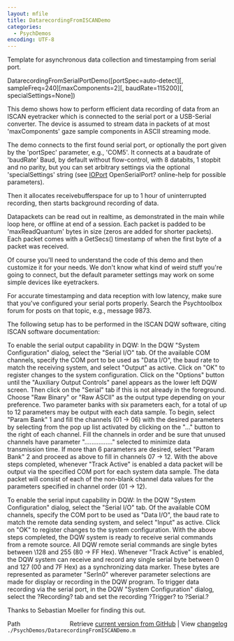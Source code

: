 ```yaml
---
layout: mfile
title: DatarecordingFromISCANDemo
categories:
  - PsychDemos
encoding: UTF-8
---
```


Template for asynchronous data collection and timestamping from serial port.

DatarecordingFromSerialPortDemo([portSpec=auto-detect][, sampleFreq=240][maxComponents=2][, baudRate=115200][, specialSettings=None])

This demo shows how to perform efficient data recording of data from an
ISCAN eyetracker which is connected to the serial port or a USB-Serial
converter. The device is assumed to stream data in packets of at most
'maxComponents' gaze sample components in ASCII streaming mode.

The demo connects to the first found serial port, or optionally the port
given by the 'portSpec' parameter, e.g., 'COM5'. It connects at a
baudrate of 'baudRate' Baud, by default without flow-control, with 8
databits, 1 stopbit and no parity, but you can set arbitrary settings via
the optional 'specialSettings' string (see [IOPort](/docs/IOPort) OpenSerialPort?
online-help for possible parameters).

Then it allocates receivebufferspace for up to 1 hour of uninterrupted
recording, then starts background recording of data.

Datapackets can be read out in realtime, as demonstrated in the main
while loop here, or offline at end of a session. Each packet is padded to
be 'maxReadQuantum' bytes in size (zeros are added for shorter packets).
Each packet comes with a GetSecs() timestamp of when the first byte of a
packet was received.

Of course you'll need to understand the code of this demo and then
customize it for your needs. We don't know what kind of weird stuff
you're going to connect, but the default parameter settings may work on
some simple devices like eyetrackers.

For accurate timestamping and data reception with low latency, make sure
that you've configured your serial ports properly. Search the
Psychtoolbox forum for posts on that topic, e.g., message 9873.

The following setup has to be performed in the ISCAN DQW software,
citing ISCAN software documentation:

To enable the serial output capability in DQW: In the DQW "System
Configuration" dialog, select the "Serial I/O" tab. Of the available COM
channels, specify the COM port to be used as "Data I/O", the baud rate to
match the receiving system, and select "Output" as active. Click on "OK"
to register changes to the system configuration. Click on the "Options"
button until the "Auxiliary Output Controls" panel appears as the lower
left DQW screen. Then click on the "Serial" tab if this is not already in
the foreground. Choose "Raw Binary" or "Raw ASCII" as the output type
depending on your preference. Two parameter banks with six parameters
each, for a total of up to 12 parameters may be output with each data
sample. To begin, select "Param Bank" 1 and fill the channels (01 -\> 06)
with the desired parameters by selecting from the pop up list activated
by clicking on the "..." button to the right of each channel. Fill the
channels in order and be sure that unused channels have parameter
"................" selected to minimize data transmission time. If more
than 6 parameters are desired, select "Param Bank" 2 and proceed as above
to fill in channels 07 -\> 12. With the above steps completed, whenever
"Track Active" is enabled a data packet will be output via the specified
COM port for each system data sample. The data packet will consist of
each of the non-blank channel data values for the parameters specified in
channel order (01 -\> 12).

To enable the serial input capability in DQW: In the DQW "System
Configuration" dialog, select the "Serial I/O" tab. Of the available COM
channels, specify the COM port to be used as "Data I/O", the baud rate to
match the remote data sending system, and select "Input" as active. Click
on "OK" to register changes to the system configuration. With the above
steps completed, the DQW system is ready to receive serial commands from
a remote source. All DQW remote serial commands are single bytes between
\128 and 255 (80 -\> FF Hex). Whenever "Track Active" is enabled, the DQW
system can receive and record any single serial byte between 0 and 127
(00 and 7F Hex) as a synchronizing data marker. These bytes are
represented as parameter "SerIn0" wherever parameter selections are made
for display or recording in the DQW program. To trigger data recording
via the serial port, in the DQW "System Configuration" dialog, select the
?Recording? tab and set the recording ?Trigger? to ?Serial.?

Thanks to Sebastian Moeller for finding this out.



<div class="code_header" style="text-align:right;">
  <span style="float:left;">Path&nbsp;&nbsp;</span> <span class="counter">Retrieve <a href=
  "https://raw.github.com/Psychtoolbox-3/Psychtoolbox-3/beta/./PsychDemos/DatarecordingFromISCANDemo.m">current version from GitHub</a> | View <a href=
  "https://github.com/Psychtoolbox-3/Psychtoolbox-3/commits/beta/./PsychDemos/DatarecordingFromISCANDemo.m">changelog</a></span>
</div>
<div class="code">
  <code>./PsychDemos/DatarecordingFromISCANDemo.m</code>
</div>
